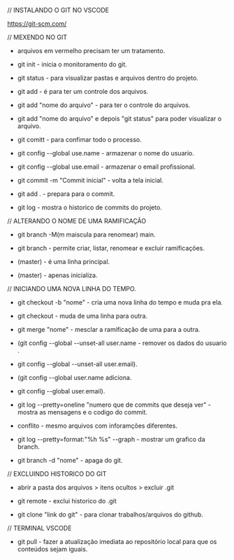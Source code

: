 // INSTALANDO O GIT NO VSCODE

https://git-scm.com/

// MEXENDO NO GIT

- arquivos em vermelho precisam ter um tratamento.

- git init - inicia o monitoramento do git.

- git status - para visualizar pastas e arquivos dentro do projeto.

- git add - é para ter um controle dos arquivos.

- git add "nome do arquivo" - para ter o controle do arquivos.

- git add "nome do arquivo" e depois "git status" para poder visualizar o arquivo.

- git comitt - para confimar todo o processo.

- git config --global use.name - armazenar o nome do usuario.

- git config --global use.email - armazenar o email profissional.

- git commit -m "Commit inicial" - volta a tela inicial.

- git add . - prepara para o commit.

- git log - mostra o historico de commits do projeto.

// ALTERANDO O NOME DE UMA RAMIFICAÇÃO

- git branch -M(m maiscula para renomear) main.

- git branch - permite criar, listar, renomear e excluir ramificações.

- (master) - é uma linha principal.

- (master) - apenas inicializa.

// INICIANDO UMA NOVA LINHA DO TEMPO.

- git checkout -b "nome" - cria uma nova linha do tempo e muda pra ela.

- git checkout - muda de uma linha para outra.

- git merge "nome" - mesclar a ramificação de uma para a outra.

- (git config  --global --unset-all user.name - remover os dados do usuario .

- git config --global --unset-all user.email).

- (git config --global user.name adiciona.

- git config --global user.email).

- git log --pretty=oneline "numero que de commits que deseja ver" - mostra as mensagens e o codigo do commit.

- conflito - mesmo arquivos com inforamções diferentes.

- git log --pretty=format:"%h %s" --graph - mostrar um grafico da branch.

- git branch -d "nome" - apaga do git.

// EXCLUINDO HISTORICO DO GIT

- abrir a pasta dos arquivos > itens ocultos > excluir .git

- git remote - exclui historico do .git

- git clone "link do git" - para clonar trabalhos/arquivos do github.

// TERMINAL VSCODE

- git pull - fazer a atualização imediata ao repositório local para que os conteúdos sejam iguais.
